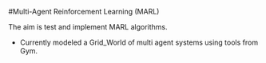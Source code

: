 #Multi-Agent Reinforcement Learning (MARL)

The aim is test and implement MARL algorithms.

- Currently modeled a Grid_World of multi agent systems using tools from Gym.
